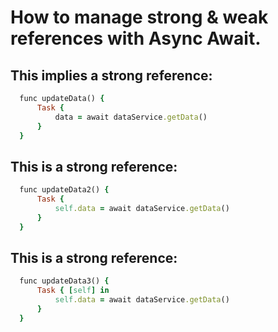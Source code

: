 How to manage strong & weak references with Async Await.
========================================================

  This implies a strong reference:
  --------------------------------
    
  ```````ruby
    func updateData() {
        Task {
            data = await dataService.getData()
        }
    }
```````
    
 This is a strong reference:
 ---------------------------

  ```````ruby
    func updateData2() {
        Task {
            self.data = await dataService.getData()
        }
    }
```````
    
This is a strong reference:
---------------------------

  ```````ruby
    func updateData3() {
        Task { [self] in
            self.data = await dataService.getData()
        }
    }
```````
